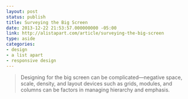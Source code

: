 ```yaml
---
layout: post
status: publish
title: Surveying the Big Screen
date: 2013-12-22 21:53:57.000000000 -05:00
link: http://alistapart.com/article/surveying-the-big-screen
type: aside
categories:
- design
- a list apart
- responsive design
---
```

> Designing for the big screen can be complicated&mdash;negative space, scale, density, and layout devices such as grids, modules, and columns can be factors in managing hierarchy and emphasis.